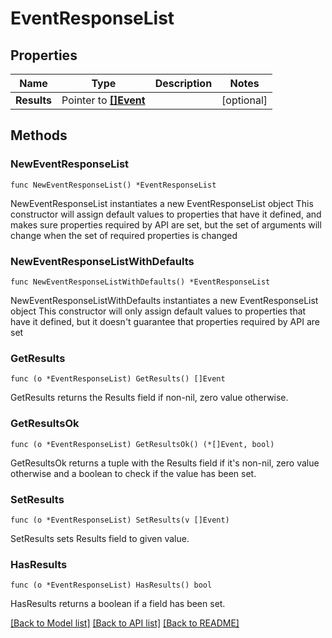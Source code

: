# EventResponseList

## Properties

Name | Type | Description | Notes
------------ | ------------- | ------------- | -------------
**Results** | Pointer to [**[]Event**](Event.md) |  | [optional] 

## Methods

### NewEventResponseList

`func NewEventResponseList() *EventResponseList`

NewEventResponseList instantiates a new EventResponseList object
This constructor will assign default values to properties that have it defined,
and makes sure properties required by API are set, but the set of arguments
will change when the set of required properties is changed

### NewEventResponseListWithDefaults

`func NewEventResponseListWithDefaults() *EventResponseList`

NewEventResponseListWithDefaults instantiates a new EventResponseList object
This constructor will only assign default values to properties that have it defined,
but it doesn't guarantee that properties required by API are set

### GetResults

`func (o *EventResponseList) GetResults() []Event`

GetResults returns the Results field if non-nil, zero value otherwise.

### GetResultsOk

`func (o *EventResponseList) GetResultsOk() (*[]Event, bool)`

GetResultsOk returns a tuple with the Results field if it's non-nil, zero value otherwise
and a boolean to check if the value has been set.

### SetResults

`func (o *EventResponseList) SetResults(v []Event)`

SetResults sets Results field to given value.

### HasResults

`func (o *EventResponseList) HasResults() bool`

HasResults returns a boolean if a field has been set.


[[Back to Model list]](../README.md#documentation-for-models) [[Back to API list]](../README.md#documentation-for-api-endpoints) [[Back to README]](../README.md)


